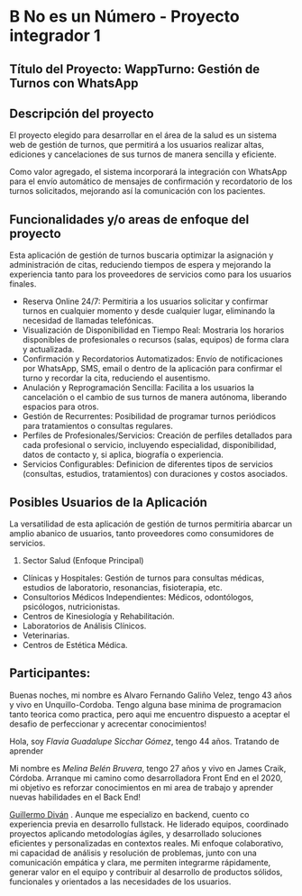 # B No es un Número - Proyecto integrador 1
## Título del Proyecto: WappTurno: Gestión de Turnos con WhatsApp
## Descripción del proyecto
El proyecto elegido para desarrollar en el área de la salud es un sistema web de gestión de turnos, que permitirá a los usuarios realizar altas, ediciones y cancelaciones de sus turnos de manera sencilla y eficiente.

Como valor agregado, el sistema incorporará la integración con WhatsApp para el envío automático de mensajes de confirmación y recordatorio de los turnos solicitados, mejorando así la comunicación con los pacientes.


## Funcionalidades y/o areas de enfoque del proyecto 

Esta aplicación de gestión de turnos buscaria optimizar la asignación y administración de citas, reduciendo tiempos de espera y mejorando la experiencia tanto para los proveedores de servicios como para los usuarios finales.

- Reserva Online 24/7: Permitiria a los usuarios solicitar y confirmar turnos en cualquier momento y desde cualquier lugar, eliminando la necesidad de llamadas telefónicas.
- Visualización de Disponibilidad en Tiempo Real: Mostraria los horarios disponibles de profesionales o recursos (salas, equipos) de forma clara y actualizada.
- Confirmación y Recordatorios Automatizados: Envío de notificaciones por WhatsApp, SMS, email o dentro de la aplicación para confirmar el turno y recordar la cita, reduciendo el ausentismo.
- Anulación y Reprogramación Sencilla: Facilita a los usuarios la cancelación o el cambio de sus turnos de manera autónoma, liberando espacios para otros.
- Gestión de Recurrentes: Posibilidad de programar turnos periódicos para tratamientos o consultas regulares.
- Perfiles de Profesionales/Servicios: Creación de perfiles detallados para cada profesional o servicio, incluyendo especialidad, disponibilidad, datos de contacto y, si aplica, biografía o experiencia.
- Servicios Configurables: Definicion de diferentes tipos de servicios (consultas, estudios, tratamientos) con duraciones y costos asociados.

## Posibles Usuarios de la Aplicación
La versatilidad de esta aplicación de gestión de turnos permitiria abarcar un amplio abanico de usuarios, tanto proveedores como consumidores de servicios.

1. Sector Salud (Enfoque Principal)

- Clínicas y Hospitales: Gestión de turnos para consultas médicas, estudios de laboratorio, resonancias, fisioterapia, etc.
- Consultorios Médicos Independientes: Médicos, odontólogos, psicólogos, nutricionistas.
- Centros de Kinesiología y Rehabilitación.
- Laboratorios de Análisis Clínicos.
- Veterinarias.
- Centros de Estética Médica.


## Participantes:
Buenas noches, mi nombre es Alvaro Fernando Galiño Velez, tengo 43 años y vivo en Unquillo-Cordoba. Tengo alguna base minima de programacion tanto teorica como practica, pero aqui me encuentro dispuesto a aceptar el desafio de perfeccionar y acrecentar conocimientos!

Hola, soy *Flavia Guadalupe Sicchar Gómez*, tengo 44 años. Tratando de aprender

Mi nombre es *Melina Belén Bruvera*, tengo 27 años y vivo en James Craik, Córdoba. Arranque mi camino como desarrolladora Front End en el 2020, mi objetivo es reforzar conocimientos en mi area de trabajo y aprender nuevas habilidades en el Back End! 

[Guillermo Diván](https://github.com/GuillermoDivan) .
Aunque me especializo en backend, cuento co experiencia previa en desarrollo fullstack. He liderado equipos, coordinado proyectos aplicando metodologías ágiles, y desarrollado soluciones eficientes y personalizadas en contextos reales. Mi enfoque colaborativo, mi capacidad de análisis y resolución de problemas, junto con una comunicación empática y clara, me permiten integrarme rápidamente, generar valor en el equipo y contribuir al desarrollo de productos sólidos, funcionales y orientados a las necesidades de los usuarios.
